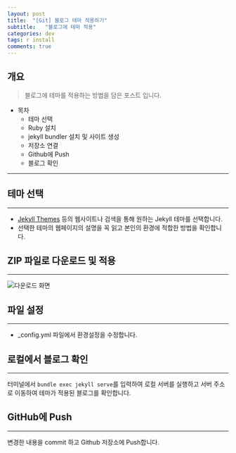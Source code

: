 ```yaml
---
layout: post
title:  "[Git] 블로그 테마 적용하기"
subtitle:   "블로그에 테마 적용"
categories: dev
tags: r install
comments: true
---
```


## 개요
> 블로그에 테마를 적용하는 방법을 담은 포스트 입니다.
  
- 목차
   - 테마 선택
   - Ruby 설치
   - jekyll bundler 설치 및 사이트 생성
   - 저장소 연결
   - Github에 Push
   - 블로그 확인
  
---

## 테마 선택
---
- [Jekyll Themes](http://jekyllthemes.org/) 등의 웹사이트나 검색을 통해 원하는 Jekyll 테마를 선택합니다.
- 선택한 테마의 웹페이지의 설명을 꼭 읽고 본인의 환경에 적합한 방법을 확인합니다.

## ZIP 파일로 다운로드 및 적용
---
![다운로드 화면](C:\git\github.io\dabin-Ryu.github.io\assets\img\dev\r\2023-11-08-dev-blog2-ZIPdownload.png)


## 파일 설정
---
- _config.yml 파일에서 환경설정을 수정합니다.


## 로컬에서 블로그 확인
---
터미널에서 ```bundle exec jekyll serve```를 입력하여 로컬 서버를 실행하고 서버 주소로 이동하여 테마가 적용된 블로그를 확인합니다. 

## GitHub에 Push
---
변경한 내용을 commit 하고 Github 저장소에 Push합니다.


